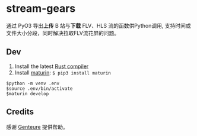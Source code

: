 # stream-gears

通过 PyO3 导出**上传** B 站与**下载** FLV、HLS 流的函数供Python调用,
支持时间或文件大小分段，同时解决拉取FLV流花屏的问题。

## Dev

1. Install the latest [Rust compiler](https://www.rust-lang.org/tools/install)
2. Install [maturin](https://maturin.rs/): `$ pip3 install maturin`

```shell
$python -m venv .env
$source .env/bin/activate
$maturin develop
```

## Credits

感谢 [Genteure](https://github.com/Genteure) 提供帮助。
